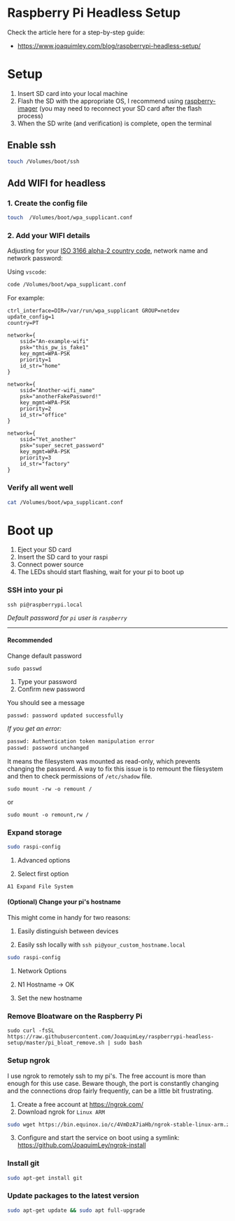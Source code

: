 # Raspberry Pi Headless Setup

Check the article here for a step-by-step guide:

- https://www.joaquimley.com/blog/raspberrypi-headless-setup/


# Setup

1. Insert SD card into your local machine
2. Flash the SD with the appropriate OS, I recommend using [raspberry-imager](https://www.raspberrypi.org/blog/raspberry-pi-imager-imaging-utility/) (you may need to reconnect your SD card after the flash process)
3. When the SD write (and verification) is complete, open the terminal

## Enable ssh
```bash
touch /Volumes/boot/ssh
```

## Add WIFI for headless

### 1. Create the config file

```bash
touch  /Volumes/boot/wpa_supplicant.conf
```

### 2. Add your WIFI details

Adjusting for your [ISO 3166 alpha-2 country code](https://en.wikipedia.org/wiki/List_of_ISO_3166_country_codes), network name and network password:

Using `vscode`:
```bash
code /Volumes/boot/wpa_supplicant.conf
```

For example:

```
ctrl_interface=DIR=/var/run/wpa_supplicant GROUP=netdev
update_config=1
country=PT

network={
	ssid="An-example-wifi"
	psk="this_pw_is_fake1"
	key_mgmt=WPA-PSK
	priority=1
	id_str="home"
}

network={
	ssid="Another-wifi_name"
	psk="anotherFakePassword!"
	key_mgmt=WPA-PSK
	priority=2
	id_str="office"
}

network={
	ssid="Yet_another"
	psk="super_secret_password"
	key_mgmt=WPA-PSK
	priority=3
	id_str="factory"
}
```

### Verify all went well

```bash
cat /Volumes/boot/wpa_supplicant.conf
```

# Boot up

1. Eject your SD card
2. Insert the SD card to your raspi
3. Connect power source
4. The LEDs should start flashing, wait for your pi to boot up

### SSH into your pi

```
ssh pi@raspberrypi.local
```

_Default password for `pi` user is `raspberry`_

-----------------------------

#### Recommended

Change default password

```
sudo passwd
```

1. Type your password
2. Confirm new password

You should see a message 
```
passwd: password updated successfully
```

_If you get an error:_

```bash
passwd: Authentication token manipulation error
passwd: password unchanged
```

It means the filesystem was mounted as read-only, which prevents changing the password. A way to fix this issue is to remount the filesystem and then to check permissions of `/etc/shadow` file.

```
sudo mount -rw -o remount /
```

or

```
sudo mount -o remount,rw /
```

### Expand storage

```bash
sudo raspi-config
```

  1. Advanced options

  2. Select first option 
  
```
A1 Expand File System
```

#### (Optional) Change your pi's hostname

This might come in handy for two reasons:
1. Easily distinguish between devices

2. Easily ssh locally with `ssh pi@your_custom_hostname.local`

```bash
sudo raspi-config
```

  1. Network Options

  2. N1 Hostname -> OK
  
  3. Set the new hostname

### Remove Bloatware on the Raspberry Pi

```
sudo curl -fsSL https://raw.githubusercontent.com/JoaquimLey/raspberrypi-headless-setup/master/pi_bloat_remove.sh | sudo bash
```

### Setup ngrok

I use ngrok to remotely ssh to my pi's. The free account is more than enough for this use case. Beware though, the port is constantly changing and the connections drop fairly frequently, can be a little bit frustrating.

1. Create a free account at https://ngrok.com/
2. Download  ngrok for `Linux ARM`

```bash
sudo wget https://bin.equinox.io/c/4VmDzA7iaHb/ngrok-stable-linux-arm.zip
```

3. Configure and start the service on boot using a symlink: https://github.com/JoaquimLey/ngrok-install

### Install git

```bash
sudo apt-get install git
```


### Update packages to the latest version

```bash
sudo apt-get update && sudo apt full-upgrade
```
